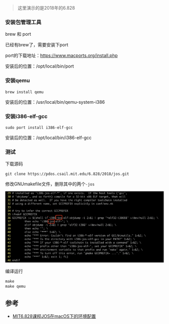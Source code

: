 > 这里演示的是2018年的6.828

### 安装包管理工具

brew 和 port

已经有brew了，需要安装下port

port的下载地址：https://www.macports.org/install.php

安装后的位置：/opt/local/bin/port

### 安装qemu

```
brew install qemu
```

安装后的位置：/usr/local/bin/qemu-system-i386

### 安装i386-elf-gcc

```
sudo port install i386-elf-gcc
```

安装后的位置：/opt/local/bin/i386-elf-gcc

### 测试

下载源码

```
git clone https://pdos.csail.mit.edu/6.828/2018/jos.git
```

修改GNUmakefile文件，删除其中的两个`-jos`

![](/static/images/2105/p002.png)

编译运行

```
make
make qemu
```

## 参考

- [MIT6.828课程JOS在macOS下的环境配置](https://www.jianshu.com/p/2f1e75bd2c53)
